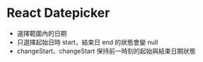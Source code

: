# React Datepicker

- 選擇範圍內的日期
- 只選擇起始日時 start，結束日 end 的狀態會變 null
- changeStart、changeStart 保持前一時刻的起始與結束日期狀態
